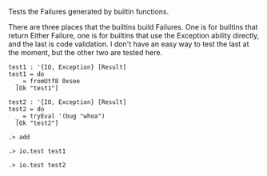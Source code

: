 Tests the Failures generated by builtin functions.

There are three places that the builtins build Failures. One is for
builtins that return Either Failure, one is for builtins that use the
Exception ability directly, and the last is code validation. I don't
have an easy way to test the last at the moment, but the other two are
tested here.

```unison
test1 : '{IO, Exception} [Result]
test1 = do
  _ = fromUtf8 0xsee
  [Ok "test1"]

test2 : '{IO, Exception} [Result]
test2 = do
  _ = tryEval '(bug "whoa")
  [Ok "test2"]
```

```ucm
.> add
```

```ucm:error
.> io.test test1
```

```ucm:error
.> io.test test2
```
